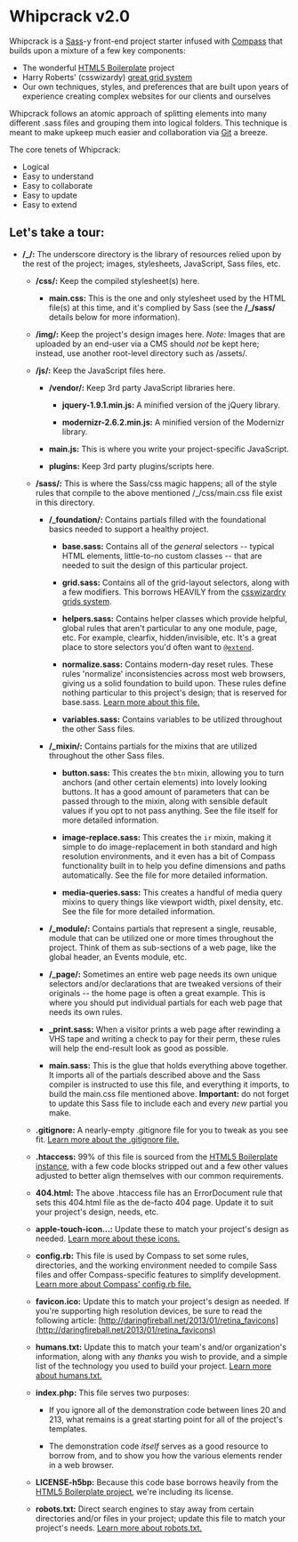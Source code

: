 # Whipcrack v2.0

Whipcrack is a [Sass](http://sass-lang.com)-y front-end project starter infused with [Compass](http://compass-style.org) that builds upon a mixture of a few key components:

* The wonderful [HTML5 Boilerplate](https://github.com/h5bp/html5-boilerplate) project
* Harry Roberts' (csswizardy) [great grid system](https://github.com/csswizardry/csswizardry-grids)
* Our own techniques, styles, and preferences that are built upon years of experience creating complex websites for our clients and ourselves

Whipcrack follows an atomic approach of splitting elements into many different .sass files and grouping them into logical folders. This technique is meant to make upkeep much easier and collaboration via [Git](http://gitscm.org) a breeze.

The core tenets of Whipcrack:

* Logical
* Easy to understand
* Easy to collaborate
* Easy to update
* Easy to extend

## Let's take a tour:

* **/_/:** The underscore directory is the library of resources relied upon by the rest of the project; images, stylesheets, JavaScript, Sass files, etc.

	* **/css/:** Keep the compiled stylesheet(s) here.

		* **main.css:** This is the one and only stylesheet used by the HTML file(s) at this time, and it's complied by Sass (see the **/_/sass/** details below for more information).

	* **/img/:** Keep the project's design images here. *Note:* Images that are uploaded by an end-user via a CMS should *not* be kept here; instead, use another root-level directory such as /assets/.

	* **/js/:** Keep the JavaScript files here.

		* **/vendor/:** Keep 3rd party JavaScript libraries here.

			* **jquery-1.9.1.min.js:** A minified version of the jQuery library.

			* **modernizr-2.6.2.min.js:** A minified version of the Modernizr library.

		* **main.js:** This is where you write your project-specific JavaScript.

		* **plugins:** Keep 3rd party plugins/scripts here.

	* **/sass/:** This is where the Sass/css magic happens; all of the style rules that compile to the above mentioned /_/css/main.css file exist in this directory.

		* **/_foundation/:** Contains partials filled with the foundational basics needed to support a healthy project.

			* **base.sass:** Contains all of the *general* selectors -- typical HTML elements, little-to-no custom classes -- that are needed to suit the design of this particular project.

			* **grid.sass:** Contains all of the grid-layout selectors, along with a few modifiers. This borrows HEAVILY from the [csswizardry grids system](https://github.com/csswizardry/csswizardry-grids).

			* **helpers.sass:** Contains helper classes which provide helpful, global rules that aren't particular to any one module, page, etc. For example, clearfix, hidden/invisible, etc. It's a great place to store selectors you'd often want to [`@extend`](http://sass-lang.com/docs/yardoc/file.SASS_REFERENCE.html#extend).

			* **normalize.sass:** Contains modern-day reset rules. These rules 'normalize' inconsistencies across most web browsers, giving us a solid foundation to build upon. These rules define nothing particular to this project's design; that is reserved for base.sass. [Learn more about this file.](https://github.com/necolas/normalize.css)

			* **variables.sass:** Contains variables to be utilized throughout the other Sass files.

		* **/_mixin/:** Contains partials for the mixins that are utilized throughout the other Sass files.

			* **button.sass:** This creates the `btn` mixin, allowing you to turn anchors (and other certain elements) into lovely looking buttons. It has a good amount of parameters that can be passed through to the mixin, along with sensible default values if you opt to not pass anything. See the file itself for more detailed information.

			* **image-replace.sass:** This creates the `ir` mixin, making it simple to do image-replacement in both standard and high resolution environments, and it even has a bit of Compass functionality built in to help you define dimensions and paths automatically. See the file for more detailed information.

			* **media-queries.sass:** This creates a handful of media query mixins to query things like viewport width, pixel density, etc. See the file for more detailed information.

		* **/_module/:** Contains partials that represent a single, reusable, module that can be utilized one or more times throughout the project. Think of them as sub-sections of a web page, like the global header, an Events module, etc.

		* **/_page/:** Sometimes an entire web page needs its own unique selectors and/or declarations that are tweaked versions of their originals -- the home page is often a great example. This is where you should put individual partials for each web page that needs its own rules.

		* **_print.sass:** When a visitor prints a web page after rewinding a VHS tape and writing a check to pay for their perm, these rules will help the end-result look as good as possible.

		* **main.sass:** This is the glue that holds everything above together. It imports all of the partials described above and the Sass compiler is instructed to use this file, and everything it imports, to build the main.css file mentioned above. **Important:** do not forget to update this Sass file to include each and every _new_ partial you make.

	* **.gitignore:** A nearly-empty .gitignore file for you to tweak as you see fit. [Learn more about the .gitignore file.](https://help.github.com/articles/ignoring-files)

	* **.htaccess:** 99% of this file is sourced from the [HTML5 Boilerplate instance](https://github.com/h5bp/server-configs/blob/master/apache/README.md), with a few code blocks stripped out and a few other values adjusted to better align themselves with our common requirements.

	* **404.html:** The above .htaccess file has an ErrorDocument rule that sets this 404.html file as the de-facto 404 page. Update it to suit your project's design, needs, etc.

	* **apple-touch-icon...:** Update these to match your project's design as needed. [Learn more about these icons.](https://developer.apple.com/library/ios/#documentation/AppleApplications/Reference/SafariWebContent/ConfiguringWebApplications/ConfiguringWebApplications.html)

	* **config.rb:** This file is used by Compass to set some rules, directories, and the working environment needed to compile Sass files and offer Compass-specific features to simplify development. [Learn more about Compass' config.rb file.](http://compass-style.org/help/tutorials/configuration-reference/)

	* **favicon.ico:** Update this to match your project's design as needed. If you're supporting high resolution devices, be sure to read the following article: [http://daringfireball.net/2013/01/retina_favicons](http://daringfireball.net/2013/01/retina_favicons)

	* **humans.txt:** Update this to match your team's and/or organization's information, along with any *thanks* you wish to provide, and a simple list of the technology you used to build your project. [Learn more about humans.txt.](http://humanstxt.org/)

	* **index.php:** This file serves two purposes:

		* If you ignore all of the demonstration code between lines 20 and 213, what remains is a great starting point for all of the project's templates.

		* The demonstration code *itself* serves as a good resource to borrow from, and to show you how the various elements render in a web browser.

	* **LICENSE-h5bp:** Because this code base borrows heavily from the [HTML5 Boilerplate project](https://github.com/h5bp/html5-boilerplate), we're including its license.

	* **robots.txt:** Direct search engines to stay away from certain directories and/or files in your project; update this file to match your project's needs. [Learn more about robots.txt.](http://en.wikipedia.org/wiki/Robots_exclusion_standard)